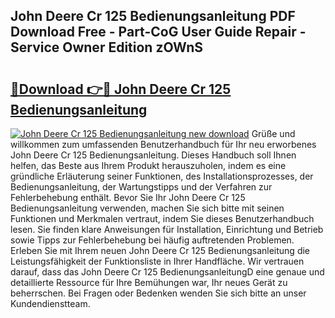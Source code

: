## John Deere Cr 125 Bedienungsanleitung PDF Download Free - Part-CoG User Guide Repair - Service Owner Edition zOWnS

# <h2><a href="http://df4ohs6.blite.top/?on=John+Deere+Cr+125+Bedienungsanleitung">🔗Download 👉🔴 John Deere Cr 125 Bedienungsanleitung</a></h2>

[![John Deere Cr 125 Bedienungsanleitung new download](https://i.imgur.com/lujVjoI.png)](http://df4ohs6.blite.top/?on=John+Deere+Cr+125+Bedienungsanleitung)
Grüße und willkommen zum umfassenden Benutzerhandbuch für Ihr neu erworbenes John Deere Cr 125 Bedienungsanleitung. Dieses Handbuch soll Ihnen helfen, das Beste aus Ihrem Produkt herauszuholen, indem es eine gründliche Erläuterung seiner Funktionen, des Installationsprozesses, der Bedienungsanleitung, der Wartungstipps und der Verfahren zur Fehlerbehebung enthält. Bevor Sie Ihr John Deere Cr 125 Bedienungsanleitung verwenden, machen Sie sich bitte mit seinen Funktionen und Merkmalen vertraut, indem Sie dieses Benutzerhandbuch lesen. Sie finden klare Anweisungen für Installation, Einrichtung und Betrieb sowie Tipps zur Fehlerbehebung bei häufig auftretenden Problemen. Erleben Sie mit Ihrem neuen John Deere Cr 125 Bedienungsanleitung die Leistungsfähigkeit der Funktionsliste in Ihrer Handfläche. Wir vertrauen darauf, dass das John Deere Cr 125 BedienungsanleitungD eine genaue und detaillierte Ressource für Ihre Bemühungen war, Ihr neues Gerät zu beherrschen. Bei Fragen oder Bedenken wenden Sie sich bitte an unser Kundendienstteam.
